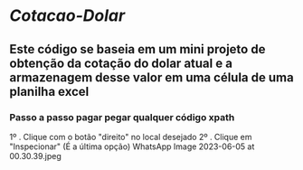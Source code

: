 # _Cotacao-Dolar_


## Este código se baseia em um mini projeto de obtenção da cotação do dolar atual e a armazenagem desse valor em uma célula de uma planilha excel


### Passo a passo pagar pegar qualquer código xpath

1º . Clique com o botão "direito" no local desejado
2º . Clique em "Inspecionar" (É a última opção)
WhatsApp Image 2023-06-05 at 00.30.39.jpeg